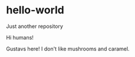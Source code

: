 # hello-world
Just another repository

Hi humans!

Gustavs here! I don't like mushrooms and caramel.
